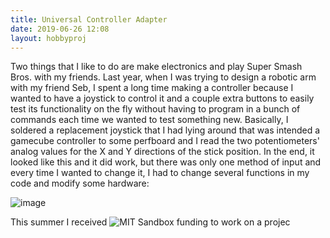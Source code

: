 ```yaml
---
title: Universal Controller Adapter
date: 2019-06-26 12:08
layout: hobbyproj
---
```


Two things that I like to do are make electronics and play Super Smash Bros. with my friends.  Last year, when I was trying to design a robotic arm with my friend Seb, I spent a long time making a controller because I wanted to have a joystick to control it and a couple extra buttons to easily test its functionality on the fly without having to program in a bunch of commands each time we wanted to test something new. Basically, I soldered a replacement joystick that I had lying around that was intended a gamecube controller to some perfboard and I read the two potentiometers' analog values for the X and Y directions of the stick position. In the end, it looked like this and it did work, but there was only one method of input and every time I wanted to change it, I had to change several functions in my code and modify some hardware:

![image](image)





This summer I received ![MIT Sandbox](https://sandbox.mit.edu) funding to work on a projec


